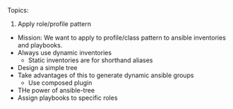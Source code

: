 

Topics:
1) Apply role/profile pattern
  * Mission: We want to apply to profile/class pattern to ansible inventories and playbooks.
  * Always use dynamic inventories
    * Static inventories are for shorthand aliases
  * Design a simple tree
  * Take advantages of this to generate dynamic ansible groups
    * Use composed plugin
  * THe power of ansible-tree
  * Assign playbooks to specific roles

